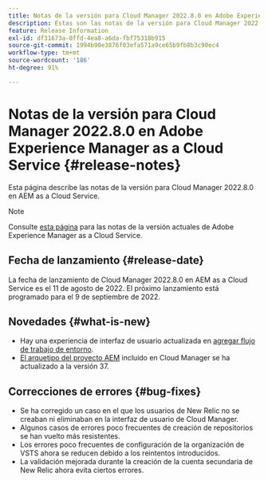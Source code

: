 ```yaml
---
title: Notas de la versión para Cloud Manager 2022.8.0 en Adobe Experience Manager as a Cloud Service
description: Estas son las notas de la versión para Cloud Manager 2022.8.0 en AEM as a Cloud Service.
feature: Release Information
exl-id: df31673a-0ffd-4ea8-a6da-fbf75318b915
source-git-commit: 1994b90e3876f03efa571a9ce65b9fb8b3c90ec4
workflow-type: tm+mt
source-wordcount: '186'
ht-degree: 91%

---
```


# Notas de la versión para Cloud Manager 2022.8.0 en Adobe Experience Manager as a Cloud Service {#release-notes}

Esta página describe las notas de la versión para Cloud Manager 2022.8.0 en AEM as a Cloud Service.

>[!NOTE]
>
>Consulte [esta página](/help/release-notes/release-notes-cloud/release-notes-current.md) para las notas de la versión actuales de Adobe Experience Manager as a Cloud Service.

## Fecha de lanzamiento {#release-date}

La fecha de lanzamiento de Cloud Manager 2022.8.0 en AEM as a Cloud Service es el 11 de agosto de 2022. El próximo lanzamiento está programado para el 9 de septiembre de 2022.

## Novedades {#what-is-new}

* Hay una experiencia de interfaz de usuario actualizada en [agregar flujo de trabajo de entorno](/help/implementing/cloud-manager/manage-environments.md).
* [El arquetipo del proyecto AEM](https://experienceleague.adobe.com/docs/experience-manager-core-components/using/developing/archetype/overview.html?lang=es) incluido en Cloud Manager se ha actualizado a la versión 37.

## Correcciones de errores {#bug-fixes}

* Se ha corregido un caso en el que los usuarios de New Relic no se creaban ni eliminaban en la interfaz de usuario de Cloud Manager.
* Algunos casos de errores poco frecuentes de creación de repositorios se han vuelto más resistentes.
* Los errores poco frecuentes de configuración de la organización de VSTS ahora se reducen debido a los reintentos introducidos.
* La validación mejorada durante la creación de la cuenta secundaria de New Relic ahora evita ciertos errores.
